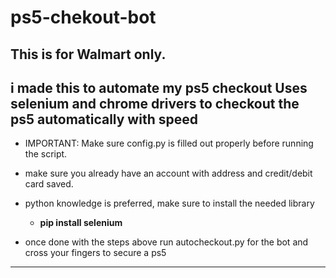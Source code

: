 # ps5-chekout-bot

This is for Walmart only.
------------------------------------------------------------------------------
**i made this to automate my ps5 checkout**
Uses selenium and chrome drivers to checkout the ps5 automatically with speed
------------------------------------------------------------------------------
- IMPORTANT: Make sure config.py is filled out properly before running the script.
- make sure you already have an account with address and credit/debit card saved.
- python knowledge is preferred, make sure to install the needed library
    - **pip install selenium**
    
- once done with the steps above run autocheckout.py for the bot and cross your fingers to secure a ps5
-----------------------------------------------------------------------------
